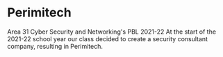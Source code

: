 # Perimitech
Area 31 Cyber Security and Networking's PBL 2021-22
At the start of the 2021-22 school year our class decided to create a security consultant company, resulting in Perimitech.
